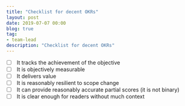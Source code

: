 ```yaml
---
title: "Checklist for decent OKRs"
layout: post
date: 2019-07-07 00:00
blog: true
tag:
- team-lead
description: "Checklist for decent OKRs"
---
```


- [ ] &nbsp;It tracks the achievement of the objective
- [ ] &nbsp;It is objectively measurable
- [ ] &nbsp;It delivers value
- [ ] &nbsp;It is reasonably resilient to scope change
- [ ] &nbsp;It can provide reasonably accurate partial scores (it is not binary)
- [ ] &nbsp;It is clear enough for readers without much context
